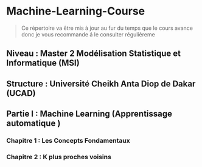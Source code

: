 # Machine-Learning-Course




> Ce répertoire va être mis à jour au fur du temps que le cours avance donc je vous recommande á le consulter régulièreme


## Niveau : Master 2  Modélisation Statistique et Informatique (**MSI**)

## Structure : Université Cheikh Anta Diop de Dakar (**UCAD**)

Partie I : Machine Learning (Apprentissage automatique ) 
---------------------------------------------------------------------------------------------------------------------------------------------------------------------------------- 

### Chapitre 1 : Les Concepts Fondamentaux 

### Chapitre 2 : K plus proches voisins 
